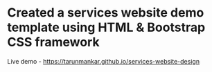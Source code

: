 # Created a services website demo template using HTML & Bootstrap CSS framework

Live demo - https://tarunmankar.github.io/services-website-design
 
